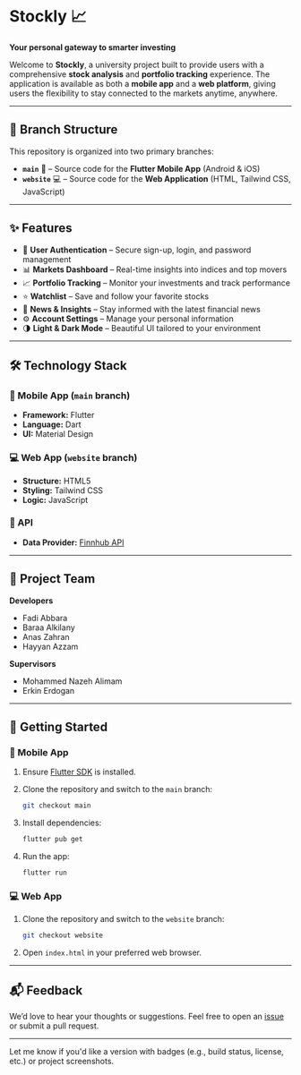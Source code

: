 # Stockly 📈

**Your personal gateway to smarter investing**

Welcome to **Stockly**, a university project built to provide users with a comprehensive **stock analysis** and **portfolio tracking** experience. The application is available as both a **mobile app** and a **web platform**, giving users the flexibility to stay connected to the markets anytime, anywhere.

---

## 📁 Branch Structure

This repository is organized into two primary branches:

* **`main`** 📱 – Source code for the **Flutter Mobile App** (Android & iOS)
* **`website`** 💻 – Source code for the **Web Application** (HTML, Tailwind CSS, JavaScript)

---

## ✨ Features

* 🔐 **User Authentication** – Secure sign-up, login, and password management
* 📊 **Markets Dashboard** – Real-time insights into indices and top movers
* 📈 **Portfolio Tracking** – Monitor your investments and track performance
* ⭐ **Watchlist** – Save and follow your favorite stocks
* 📰 **News & Insights** – Stay informed with the latest financial news
* ⚙️ **Account Settings** – Manage your personal information
* 🌗 **Light & Dark Mode** – Beautiful UI tailored to your environment

---

## 🛠️ Technology Stack

### 📱 Mobile App (`main` branch)

* **Framework:** Flutter
* **Language:** Dart
* **UI:** Material Design

### 💻 Web App (`website` branch)

* **Structure:** HTML5
* **Styling:** Tailwind CSS
* **Logic:** JavaScript

### 🔌 API

* **Data Provider:** [Finnhub API](https://finnhub.io)

---

## 👥 Project Team

**Developers**

* Fadi Abbara
* Baraa Alkilany
* Anas Zahran
* Hayyan Azzam

**Supervisors**

* Mohammed Nazeh Alimam
* Erkin Erdogan

---

## 🚀 Getting Started

### 📱 Mobile App

1. Ensure [Flutter SDK](https://flutter.dev/docs/get-started/install) is installed.
2. Clone the repository and switch to the `main` branch:

   ```bash
   git checkout main
   ```
3. Install dependencies:

   ```bash
   flutter pub get
   ```
4. Run the app:

   ```bash
   flutter run
   ```

### 💻 Web App

1. Clone the repository and switch to the `website` branch:

   ```bash
   git checkout website
   ```
2. Open `index.html` in your preferred web browser.

---

## 📬 Feedback

We’d love to hear your thoughts or suggestions. Feel free to open an [issue](https://github.com/your-repo/issues) or submit a pull request.

---

Let me know if you'd like a version with badges (e.g., build status, license, etc.) or project screenshots.
